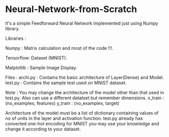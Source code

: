# Neural-Network-from-Scratch
It's a simple Feedforward Neural Network implemented just using Numpy library.

Libraries :

Numpy : Matrix calculation and most of the code !!!.

Tensorflow: Dataset (MNIST).

Matplotlib : Sample Image Display.

Files :
archi.py : Contains the basic architecture of Layer(Dense) and Model.
test.py : Contains the sample test used on MNIST dataset.

Note :
You may change the architecture of the model other than that used in test.py.
Also can use a different datatset but remember dimensions.
x_train : (no_examples, features)
y_train : (no_examples, target)

Architecture of the model must be a list of dictionary containing values of no of units in the layer and activation function.
test.py already has converted one-hot encoding for MNIST you may use your knowledge and change it according to your dataset.
